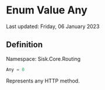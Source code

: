 # Enum Value Any
Last updated: Friday, 06 January 2023

## Definition
Namespace: Sisk.Core.Routing

```csharp
Any = 0
```

Represents any HTTP method.

